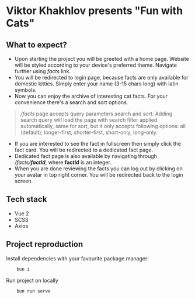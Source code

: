 # Viktor Khakhlov presents "Fun with Cats"

## What to expect?
- Upon starting the project you will be greeted with a home page. Website will be styled according to your device's preferred theme. Navigate further using _facts_ link.
- You will be redirected to login page, because facts are only available for domestic kitties. Simply enter your name (3-15 chars long) with latin symbols.
- Now you can enjoy the archive of interesting cat facts. For your convenience there's a search and sort options.
> _/facts_ page accepts query parameters search and sort. Adding search query will load the page with search filter applied automatically, same for sort, but it only accepts following options: all (default), longer-first, shorter-first, short-only, long-only.
- If you are interested to see the fact in fullscreen then simply click the fact card. You will be redirected to a dedicated fact page.
- Dedicated fact page is also available by navigating through _/facts/**factId**_, where **factId** is an integer.
- When you are done reviewing the facts you can log out by clicking on your avatar in top right corner. You will be redirected back to the login screen.

## Tech stack
- Vue 2
- SCSS
- Axios

## Project reproduction
Install dependencies with your favourite package manager:
``` bash
    bun i
```
Run project on locally
``` bash
    bun run serve
```
